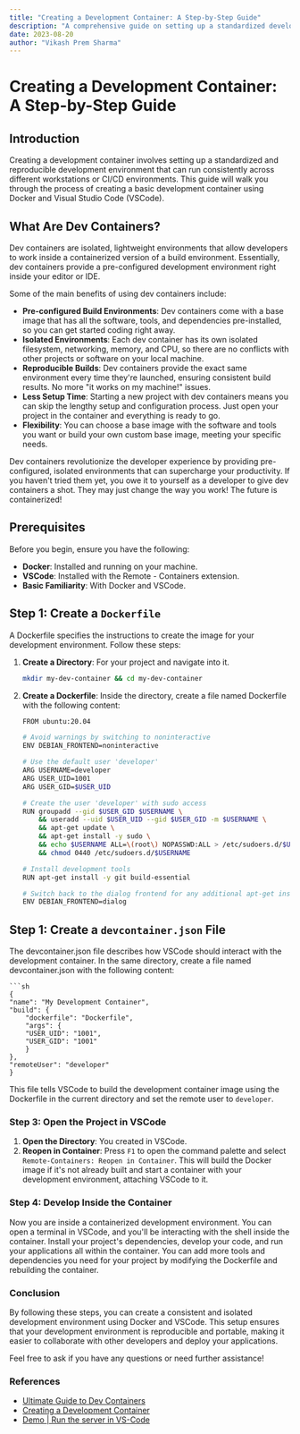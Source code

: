 ```yaml
---
title: "Creating a Development Container: A Step-by-Step Guide"
description: "A comprehensive guide on setting up a standardized development environment inside a container using Docker and VSCode, including basic concepts, benefits, and common pitfalls."
date: 2023-08-20
author: "Vikash Prem Sharma"
---
```


# Creating a Development Container: A Step-by-Step Guide

## Introduction

Creating a development container involves setting up a standardized and reproducible development environment that can run consistently across different workstations or CI/CD environments. This guide will walk you through the process of creating a basic development container using Docker and Visual Studio Code (VSCode).

## What Are Dev Containers?

Dev containers are isolated, lightweight environments that allow developers to work inside a containerized version of a build environment. Essentially, dev containers provide a pre-configured development environment right inside your editor or IDE.

Some of the main benefits of using dev containers include:

- **Pre-configured Build Environments**: Dev containers come with a base image that has all the software, tools, and dependencies pre-installed, so you can get started coding right away.
- **Isolated Environments**: Each dev container has its own isolated filesystem, networking, memory, and CPU, so there are no conflicts with other projects or software on your local machine.
- **Reproducible Builds**: Dev containers provide the exact same environment every time they're launched, ensuring consistent build results. No more "it works on my machine!" issues.
- **Less Setup Time**: Starting a new project with dev containers means you can skip the lengthy setup and configuration process. Just open your project in the container and everything is ready to go.
- **Flexibility**: You can choose a base image with the software and tools you want or build your own custom base image, meeting your specific needs.

Dev containers revolutionize the developer experience by providing pre-configured, isolated environments that can supercharge your productivity. If you haven't tried them yet, you owe it to yourself as a developer to give dev containers a shot. They may just change the way you work! The future is containerized!

## Prerequisites

Before you begin, ensure you have the following:

- **Docker**: Installed and running on your machine.
- **VSCode**: Installed with the Remote - Containers extension.
- **Basic Familiarity**: With Docker and VSCode.

## Step 1: Create a `Dockerfile`

A Dockerfile specifies the instructions to create the image for your development environment. Follow these steps:

1. **Create a Directory**: For your project and navigate into it.

   ```sh
   mkdir my-dev-container && cd my-dev-container

   ```

2. **Create a Dockerfile**: Inside the directory, create a file named Dockerfile with the following content:

   ```sh
   FROM ubuntu:20.04

   # Avoid warnings by switching to noninteractive
   ENV DEBIAN_FRONTEND=noninteractive

   # Use the default user 'developer'
   ARG USERNAME=developer
   ARG USER_UID=1001
   ARG USER_GID=$USER_UID

   # Create the user 'developer' with sudo access
   RUN groupadd --gid $USER_GID $USERNAME \
       && useradd --uid $USER_UID --gid $USER_GID -m $USERNAME \
       && apt-get update \
       && apt-get install -y sudo \
       && echo $USERNAME ALL=\(root\) NOPASSWD:ALL > /etc/sudoers.d/$USERNAME \
       && chmod 0440 /etc/sudoers.d/$USERNAME

   # Install development tools
   RUN apt-get install -y git build-essential

   # Switch back to the dialog frontend for any additional apt-get installations
   ENV DEBIAN_FRONTEND=dialog
   ```

## Step 1: Create a `devcontainer.json` File

The devcontainer.json file describes how VSCode should interact with the development container. In the same directory, create a file named devcontainer.json with the following content:

    ```sh
    {
    "name": "My Development Container",
    "build": {
        "dockerfile": "Dockerfile",
        "args": {
        "USER_UID": "1001",
        "USER_GID": "1001"
        }
    },
    "remoteUser": "developer"
    }

This file tells VSCode to build the development container image using the Dockerfile in the current directory and set the remote user to `developer`.

### Step 3: Open the Project in VSCode

1. **Open the Directory**: You created in VSCode.
2. **Reopen in Container**: Press `F1` to open the command palette and select `Remote-Containers: Reopen in Container`. This will build the Docker image if it's not already built and start a container with your development environment, attaching VSCode to it.

### Step 4: Develop Inside the Container

Now you are inside a containerized development environment. You can open a terminal in VSCode, and you'll be interacting with the shell inside the container. Install your project's dependencies, develop your code, and run your applications all within the container. You can add more tools and dependencies you need for your project by modifying the Dockerfile and rebuilding the container.

### Conclusion

By following these steps, you can create a consistent and isolated development environment using Docker and VSCode. This setup ensures that your development environment is reproducible and portable, making it easier to collaborate with other developers and deploy your applications.

Feel free to ask if you have any questions or need further assistance!

### References

- [Ultimate Guide to Dev Containers](https://www.daytona.io/dotfiles/ultimate-guide-to-dev-containers)
- [Creating a Development Container](https://www.daytona.io/dotfiles/creating-a-development-container)
- [Demo | Run the server in VS-Code](https://www.youtube.com/watch?v=uL-TaEhvVwk)
